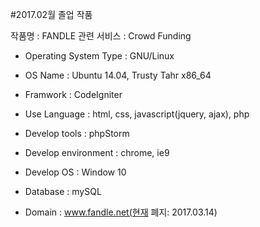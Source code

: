 #2017.02월 졸업 작품

작품명 : FANDLE
관련 서비스 : Crowd Funding


- Operating System Type : GNU/Linux
- OS Name : Ubuntu 14.04, Trusty Tahr x86_64

- Framwork : CodeIgniter
- Use Language : html, css, javascript(jquery, ajax), php
- Develop tools : phpStorm
- Develop environment : chrome, ie9
- Develop OS : Window 10

- Database : mySQL

- Domain : www.fandle.net(현재 폐지: 2017.03.14)